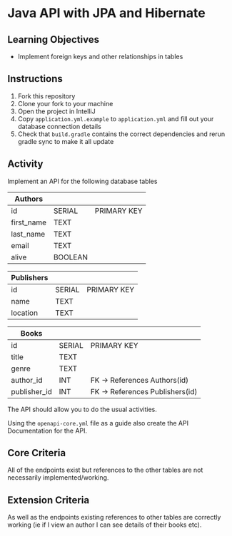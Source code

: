 # Java API with JPA and Hibernate

## Learning Objectives
- Implement foreign keys and other relationships in tables

## Instructions

1. Fork this repository
2. Clone your fork to your machine
3. Open the project in IntelliJ
4. Copy `application.yml.example` to `application.yml` and fill out your database connection details
5. Check that `build.gradle` contains the correct dependencies and rerun gradle sync to make it all update

## Activity

Implement an API for the following database tables

| Authors    |         |             |
|------------|---------|-------------|
| id         | SERIAL  | PRIMARY KEY |
| first_name | TEXT    |             |
| last_name  | TEXT    |             |
| email      | TEXT    |             |
| alive      | BOOLEAN |             |

| Publishers |        |             |
|------------|--------|-------------|
| id         | SERIAL | PRIMARY KEY |
| name       | TEXT   |             |
| location   | TEXT   |             |


| Books        |        |                                 |
|--------------|--------|---------------------------------|
| id           | SERIAL | PRIMARY KEY                     |
| title        | TEXT   |                                 |
| genre        | TEXT   |                                 |
| author_id    | INT    | FK -> References Authors(id)    |
| publisher_id | INT    | FK -> References Publishers(id) |

The API should allow you to do the usual activities.

Using the `openapi-core.yml` file as a guide also create the API Documentation for the API.

## Core Criteria 
All of the endpoints exist but references to the other tables are not necessarily implemented/working.

## Extension Criteria
As well as the endpoints existing references to other tables are correctly working (ie if I view an author I can see details of their books etc).



